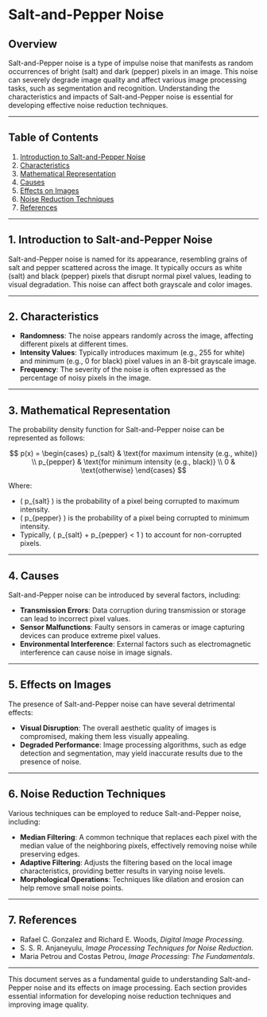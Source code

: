 # Salt-and-Pepper Noise

## Overview
Salt-and-Pepper noise is a type of impulse noise that manifests as random occurrences of bright (salt) and dark (pepper) pixels in an image. This noise can severely degrade image quality and affect various image processing tasks, such as segmentation and recognition. Understanding the characteristics and impacts of Salt-and-Pepper noise is essential for developing effective noise reduction techniques.

---

## Table of Contents
1. [Introduction to Salt-and-Pepper Noise](#introduction-to-salt-and-pepper-noise)
2. [Characteristics](#characteristics)
3. [Mathematical Representation](#mathematical-representation)
4. [Causes](#causes)
5. [Effects on Images](#effects-on-images)
6. [Noise Reduction Techniques](#noise-reduction-techniques)
7. [References](#references)

---

## 1. Introduction to Salt-and-Pepper Noise
Salt-and-Pepper noise is named for its appearance, resembling grains of salt and pepper scattered across the image. It typically occurs as white (salt) and black (pepper) pixels that disrupt normal pixel values, leading to visual degradation. This noise can affect both grayscale and color images.

---

## 2. Characteristics
- **Randomness**: The noise appears randomly across the image, affecting different pixels at different times.
- **Intensity Values**: Typically introduces maximum (e.g., 255 for white) and minimum (e.g., 0 for black) pixel values in an 8-bit grayscale image.
- **Frequency**: The severity of the noise is often expressed as the percentage of noisy pixels in the image.

---

## 3. Mathematical Representation
The probability density function for Salt-and-Pepper noise can be represented as follows:

$$
p(x) = 
\begin{cases} 
p_{salt} & \text{for maximum intensity (e.g., white)} \\
p_{pepper} & \text{for minimum intensity (e.g., black)} \\
0 & \text{otherwise}
\end{cases}
$$

Where:
- \( p_{salt} \) is the probability of a pixel being corrupted to maximum intensity.
- \( p_{pepper} \) is the probability of a pixel being corrupted to minimum intensity.
- Typically, \( p_{salt} + p_{pepper} < 1 \) to account for non-corrupted pixels.

---

## 4. Causes
Salt-and-Pepper noise can be introduced by several factors, including:
- **Transmission Errors**: Data corruption during transmission or storage can lead to incorrect pixel values.
- **Sensor Malfunctions**: Faulty sensors in cameras or image capturing devices can produce extreme pixel values.
- **Environmental Interference**: External factors such as electromagnetic interference can cause noise in image signals.

---

## 5. Effects on Images
The presence of Salt-and-Pepper noise can have several detrimental effects:
- **Visual Disruption**: The overall aesthetic quality of images is compromised, making them less visually appealing.
- **Degraded Performance**: Image processing algorithms, such as edge detection and segmentation, may yield inaccurate results due to the presence of noise.

---

## 6. Noise Reduction Techniques
Various techniques can be employed to reduce Salt-and-Pepper noise, including:
- **Median Filtering**: A common technique that replaces each pixel with the median value of the neighboring pixels, effectively removing noise while preserving edges.
- **Adaptive Filtering**: Adjusts the filtering based on the local image characteristics, providing better results in varying noise levels.
- **Morphological Operations**: Techniques like dilation and erosion can help remove small noise points.

---

## 7. References
- Rafael C. Gonzalez and Richard E. Woods, *Digital Image Processing*.
- S. S. R. Anjaneyulu, *Image Processing Techniques for Noise Reduction*.
- Maria Petrou and Costas Petrou, *Image Processing: The Fundamentals*.

---

This document serves as a fundamental guide to understanding Salt-and-Pepper noise and its effects on image processing. Each section provides essential information for developing noise reduction techniques and improving image quality.
